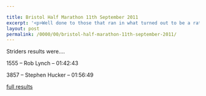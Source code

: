 ```yaml
---

title: Bristol Half Marathon 11th September 2011
excerpt: '<p>Well done to those that ran in what turned out to be a rather warm and windy Bristol Half Marathon!!!</p>'
layout: post
permalink: /0000/00/bristol-half-marathon-11th-september-2011/
---
```

Striders results were&#8230;.

1555 &#8211; Rob Lynch &#8211; 01:42:43

3857 &#8211; Stephen Hucker &#8211; 01:56:49

<a href="http://www.runbristol.com/HalfMarathon/30/Home.aspx" target="_blank" rel="nofollow">full results</a>